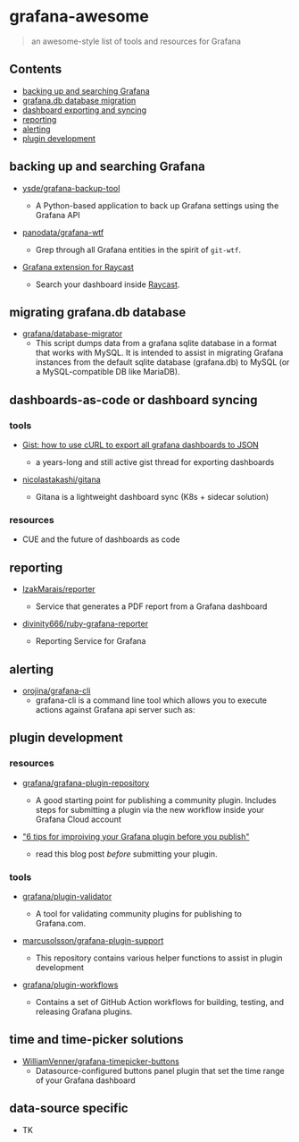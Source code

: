 # grafana-awesome

> an awesome-style list of tools and resources for Grafana

## Contents

- [backing up and searching Grafana](#backing-up-and-searching-grafana)
- [grafana.db database migration](#migrating-grafanadb-database)
- [dashboard exporting and syncing](#dashboards-as-code-or-dashboard-syncing)
- [reporting](#reporting)
- [alerting](#alerting)
- [plugin development](#plugin-development)

## backing up and searching Grafana

- [ysde/grafana-backup-tool](https://github.com/ysde/grafana-backup-tool)
    - A Python-based application to back up Grafana settings using the Grafana API

- [panodata/grafana-wtf](https://github.com/panodata/grafana-wtf)
    - Grep through all Grafana entities in the spirit of `git-wtf`.

- [Grafana extension for Raycast](https://github.com/raycast/extensions/tree/main/extensions/grafana)
    - Search your dashboard inside [Raycast](https://www.raycast.com/).

## migrating grafana.db database

- [grafana/database-migrator](https://github.com/grafana/database-migrator)
    - This script dumps data from a grafana sqlite database in a format that works with MySQL. It is intended to assist in migrating Grafana instances from the default sqlite database (grafana.db) to MySQL (or a MySQL-compatible DB like MariaDB).

## dashboards-as-code or dashboard syncing

### tools

- [Gist: how to use cURL to export all grafana dashboards to JSON](https://gist.github.com/crisidev/bd52bdcc7f029be2f295#gistcomment-3975489)
    - a years-long and still active gist thread for exporting dashboards

- [nicolastakashi/gitana](https://github.com/nicolastakashi/gitana)
    - Gitana is a lightweight dashboard sync (K8s + sidecar solution)

### resources

- CUE and the future of dashboards as code

## reporting

- [IzakMarais/reporter](https://github.com/IzakMarais/reporter)
    - Service that generates a PDF report from a Grafana dashboard

- [divinity666/ruby-grafana-reporter](https://github.com/divinity666/ruby-grafana-reporter)
    - Reporting Service for Grafana

## alerting

- [orojina/grafana-cli](https://github.com/orojina/grafana-cli)
    - grafana-cli is a command line tool which allows you to execute actions against Grafana api server such as:

## plugin development

### resources

- [grafana/grafana-plugin-repository](https://github.com/grafana/grafana-plugin-repository)
    - A good starting point for publishing a community plugin. Includes steps for submitting a plugin via the new workflow inside your Grafana Cloud account

- ["6 tips for improiving your Grafana plugin before you publish"](https://grafana.com/blog/2021/01/21/6-tips-for-improving-your-grafana-plugin-before-you-publish/)
    - read this blog post _before_ submitting your plugin.

### tools

- [grafana/plugin-validator](https://github.com/grafana/plugin-validator)
    - A tool for validating community plugins for publishing to Grafana.com.

- [marcusolsson/grafana-plugin-support](https://github.com/marcusolsson/grafana-plugin-support)
    - This repository contains various helper functions to assist in plugin development

- [grafana/plugin-workflows](https://github.com/grafana/plugin-workflows)
    - Contains a set of GitHub Action workflows for building, testing, and releasing Grafana plugins.

## time and time-picker solutions

- [WilliamVenner/grafana-timepicker-buttons](https://github.com/WilliamVenner/grafana-timepicker-buttons)
    - Datasource-configured buttons panel plugin that set the time range of your Grafana dashboard
    
## data-source specific

- TK